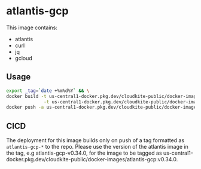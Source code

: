 # atlantis-gcp

This image contains:
 * atlantis
 * curl
 * jq 
 * gcloud

## Usage
```bash
export _tag=`date +%m%d%Y` && \
docker build -t us-central1-docker.pkg.dev/cloudkite-public/docker-images/atlantis-gcp:$_tag \
              -t us-central1-docker.pkg.dev/cloudkite-public/docker-images/atlantis-gcp:latest . && \
docker push -a us-central1-docker.pkg.dev/cloudkite-public/docker-images/atlantis-gcp
```

## CICD

The deployment for this image builds only on push of a tag formatted as `atlantis-gcp-*` to the repo. Please use the version of the atlantis image in the tag, e.g atlantis-gcp-v0.34.0, for the image to be tagged as us-central1-docker.pkg.dev/cloudkite-public/docker-images/atlantis-gcp:v0.34.0.
